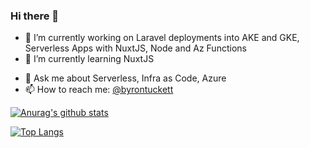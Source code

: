 ### Hi there 👋

<!--
**byrontuckett/byrontuckett** is a ✨ _special_ ✨ repository because its `README.md` (this file) appears on your GitHub profile.

Here are some ideas to get you started:
-->

- 🔭 I’m currently working on Laravel deployments into AKE and GKE, Serverless Apps with NuxtJS, Node and Az Functions
- 🌱 I’m currently learning NuxtJS
<!-- - 👯 I’m looking to collaborate on ... -->
<!-- - 🤔 I’m looking for help with ... -->
- 💬 Ask me about Serverless, Infra as Code, Azure
- 📫 How to reach me: [@byrontuckett](https://twitter.com/byrontuckett)
<!-- - 😄 Pronouns: ... -->
<!-- - ⚡ Fun fact: -->


[![Anurag's github stats](https://github-readme-stats.vercel.app/api?username=byrontuckett&theme=cobalt&show_icons=true&hide=contribs&count_private=true&include_all_commits=true)](https://github.com/byrontuckett)

[![Top Langs](https://github-readme-stats.vercel.app/api/top-langs/?username=byrontuckett&layout=compact&theme=cobalt)](https://github.com/byrontuckett)
